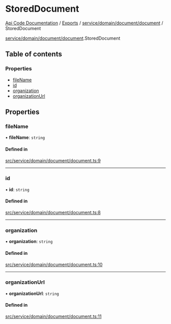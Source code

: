 # StoredDocument
 
[Api Code Documentation](../README.md) / [Exports](../modules.md) / [service/domain/document/document](../modules/service_domain_document_document.md) / StoredDocument

[service/domain/document/document](../modules/service_domain_document_document.md).StoredDocument

## Table of contents

### Properties

- [fileName](service_domain_document_document.StoredDocument.md#filename)
- [id](service_domain_document_document.StoredDocument.md#id)
- [organization](service_domain_document_document.StoredDocument.md#organization)
- [organizationUrl](service_domain_document_document.StoredDocument.md#organizationurl)

## Properties

### fileName

• **fileName**: `string`

#### Defined in

[src/service/domain/document/document.ts:9](https://github.com/openkfw/TruBudget/blob/3cf6626/api/src/service/domain/document/document.ts#L9)

___

### id

• **id**: `string`

#### Defined in

[src/service/domain/document/document.ts:8](https://github.com/openkfw/TruBudget/blob/3cf6626/api/src/service/domain/document/document.ts#L8)

___

### organization

• **organization**: `string`

#### Defined in

[src/service/domain/document/document.ts:10](https://github.com/openkfw/TruBudget/blob/3cf6626/api/src/service/domain/document/document.ts#L10)

___

### organizationUrl

• **organizationUrl**: `string`

#### Defined in

[src/service/domain/document/document.ts:11](https://github.com/openkfw/TruBudget/blob/3cf6626/api/src/service/domain/document/document.ts#L11)
